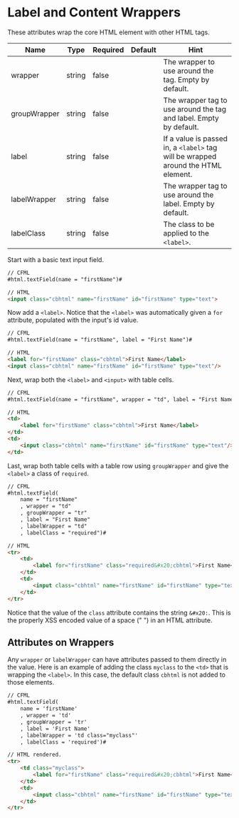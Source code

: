 # Label and Content Wrappers

These attributes wrap the core HTML element with other HTML tags.

|Name   |Type   |Required   |Default |Hint  |
|-|-|-|-|-|
|wrapper        |string     |false  |   |The wrapper to use around the tag. Empty by default.
|groupWrapper   |string     |false  |   |The wrapper tag to use around the tag and label. Empty by default.
|label          |string     |false  |   |If a value is passed in, a `<label>` tag will be wrapped around the HTML element.
|labelWrapper   |string     |false  |   |The wrapper tag to use around the label. Empty by default.
|labelClass     |string     |false  |   |The class to be applied to the `<label>`.

Start with a basic text input field.

```html
// CFML
#html.textField(name = "firstName")#

// HTML
<input class="cbhtml" name="firstName" id="firstName" type="text">
```

Now add a `<label>`. Notice that the `<label>` was automatically given a `for` attribute, populated with the input's id value.

```html
// CFML
#html.textField(name = "firstName", label = "First Name")#

// HTML
<label for="firstName" class="cbhtml">First Name</label>
<input class="cbhtml" name="firstName" id="firstName" type="text"/>
```

Next, wrap both the `<label>` and `<input>` with table cells.

```html
// CFML
#html.textField(name = "firstName", wrapper = "td", label = "First Name", labelWrapper = "td")#

// HTML
<td>
    <label for="firstName" class="cbhtml">First Name</label>
</td>
<td>
    <input class="cbhtml" name="firstName" id="firstName" type="text"/>
</td>
```

Last, wrap both table cells with a table row using `groupWrapper` and give the `<label>` a class of `required`.

```html
// CFML
#html.textField(
    name = "firstName"
    , wrapper = "td"
    , groupWrapper = "tr"
    , label = "First Name"
    , labelWrapper = "td"
    , labelClass = "required")#

// HTML
<tr>
    <td>
        <label for="firstName" class="required&#x20;cbhtml">First Name</label>
    </td>
    <td>
        <input class="cbhtml" name="firstName" id="firstName" type="text"/>
    </td>
</tr>
```

Notice that the value of the `class` attribute contains the string `&#x20:`. This is the properly XSS encoded value of a space (" ") in an HTML attribute.

## Attributes on Wrappers

Any `wrapper` or `labelWrapper` can have attributes passed to them directly in the value. Here is an example of adding the class `myclass` to the `<td>` that is wrapping the `<label>`. In this case, the default class `cbhtml` is not added to those elements.

```html
// CFML
#html.textField(
    name = 'firstName'
    , wrapper = 'td'
    , groupWrapper = 'tr'
    , label = 'First Name'
    , labelWrapper = 'td class="myclass"'
    , labelClass = 'required')#

// HTML rendered.
<tr>
    <td class="myclass">
        <label for="firstName" class="required&#x20;cbhtml">First Name</label>
    </td>
    <td>
        <input class="cbhtml" name="firstName" id="firstName" type="text"/>
    </td>
</tr>
```
